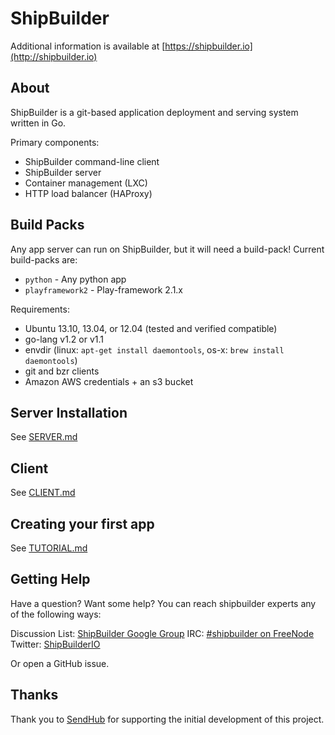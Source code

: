 ShipBuilder
===========

Additional information is available at [https://shipbuilder.io](http://shipbuilder.io)

About
-----
ShipBuilder is a git-based application deployment and serving system written in Go.

Primary components:

* ShipBuilder command-line client
* ShipBuilder server
* Container management (LXC)
* HTTP load balancer (HAProxy)

Build Packs
-----------
Any app server can run on ShipBuilder, but it will need a build-pack! Current build-packs are:
* `python` - Any python app
* `playframework2` - Play-framework 2.1.x

Requirements:

* Ubuntu 13.10, 13.04, or 12.04 (tested and verified compatible)
* go-lang v1.2 or v1.1
* envdir (linux: `apt-get install daemontools`, os-x: `brew install daemontools`)
* git and bzr clients
* Amazon AWS credentials + an s3 bucket

Server Installation
-------------------

See [SERVER.md](https://github.com/sendhub/shipbuilder/blob/master/SERVER.md)

Client
------

See [CLIENT.md](https://github.com/sendhub/shipbuilder/blob/master/CLIENT.md)

Creating your first app
-----------------------

See [TUTORIAL.md](https://github.com/sendhub/shipbuilder/blob/master/TUTORIAL.md)

Getting Help
------------
Have a question? Want some help? You can reach shipbuilder experts any of the following ways:

Discussion List: [ShipBuilder Google Group](https://groups.google.com/forum/#!forum/shipbuilder)
IRC: [#shipbuilder on FreeNode](irc://chat.freenode.node/shipbuilder)
Twitter: [ShipBuilderIO](https://twitter.com/ShipBuilderIO)

Or open a GitHub issue.

Thanks
------
Thank you to [SendHub](https://www.sendhub.com) for supporting the initial development of this project.

